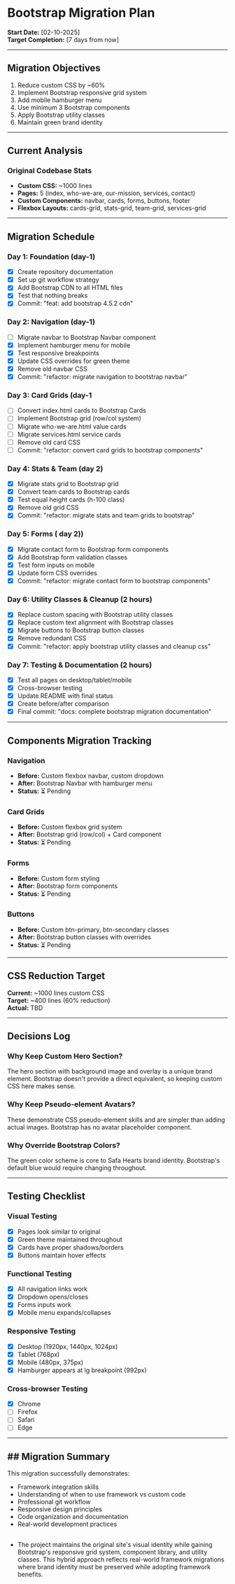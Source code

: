# Bootstrap Migration Plan

**Start Date:** [02-10-2025]  
**Target Completion:** [7 days from now]

---

## Migration Objectives

1. Reduce custom CSS by ~60%
2. Implement Bootstrap responsive grid system
3. Add mobile hamburger menu
4. Use minimum 3 Bootstrap components
5. Apply Bootstrap utility classes
6. Maintain green brand identity

---

## Current Analysis

### Original Codebase Stats
- **Custom CSS:** ~1000 lines
- **Pages:** 5 (index, who-we-are, our-mission, services, contact)
- **Custom Components:** navbar, cards, forms, buttons, footer
- **Flexbox Layouts:** cards-grid, stats-grid, team-grid, services-grid

---

## Migration Schedule

### Day 1: Foundation (day-1)
- [x] Create repository documentation
- [x] Set up git workflow strategy
- [x] Add Bootstrap CDN to all HTML files
- [x] Test that nothing breaks
- [x] Commit: "feat: add bootstrap 4.5.2 cdn"

### Day 2: Navigation (day-1)
- [ ] Migrate navbar to Bootstrap Navbar component
- [x] Implement hamburger menu for mobile
- [x] Test responsive breakpoints
- [x] Update CSS overrides for green theme
- [x] Remove old navbar CSS
- [x] Commit: "refactor: migrate navigation to bootstrap navbar"

### Day 3: Card Grids (day-1
- [ ] Convert index.html cards to Bootstrap Cards
- [ ] Implement Bootstrap grid (row/col system)
- [ ] Migrate who-we-are.html value cards
- [ ] Migrate services.html service cards
- [ ] Remove old card CSS
- [ ] Commit: "refactor: convert card grids to bootstrap components"

### Day 4: Stats & Team (day 2)
- [x] Migrate stats grid to Bootstrap grid
- [x] Convert team cards to Bootstrap cards
- [x] Test equal height cards (h-100 class)
- [x] Remove old grid CSS
- [x] Commit: "refactor: migrate stats and team grids to bootstrap"

### Day 5: Forms ( day 2))
- [x] Migrate contact form to Bootstrap form components
- [x] Add Bootstrap form validation classes
- [x] Test form inputs on mobile
- [x] Update form CSS overrides
- [x] Commit: "refactor: migrate contact form to bootstrap components"

### Day 6: Utility Classes & Cleanup (2 hours)
- [x] Replace custom spacing with Bootstrap utility classes
- [x] Replace custom text alignment with Bootstrap classes
- [x] Migrate buttons to Bootstrap button classes
- [x] Remove redundant CSS
- [x] Commit: "refactor: apply bootstrap utility classes and cleanup css"

### Day 7: Testing & Documentation (2 hours)
- [x] Test all pages on desktop/tablet/mobile
- [x] Cross-browser testing
- [x] Update README with final status
- [x] Create before/after comparison
- [x] Final commit: "docs: complete bootstrap migration documentation"

---

## Components Migration Tracking

### Navigation
- **Before:** Custom flexbox navbar, custom dropdown
- **After:** Bootstrap Navbar with hamburger menu
- **Status:** ⏳ Pending

### Card Grids
- **Before:** Custom flexbox grid system
- **After:** Bootstrap grid (row/col) + Card component
- **Status:** ⏳ Pending

### Forms
- **Before:** Custom form styling
- **After:** Bootstrap form components
- **Status:** ⏳ Pending

### Buttons
- **Before:** Custom btn-primary, btn-secondary classes
- **After:** Bootstrap button classes with overrides
- **Status:** ⏳ Pending

---

## CSS Reduction Target

**Current:** ~1000 lines custom CSS  
**Target:** ~400 lines (60% reduction)  
**Actual:** TBD

---

## Decisions Log

### Why Keep Custom Hero Section?
The hero section with background image and overlay is a unique brand element. Bootstrap doesn't provide a direct equivalent, so keeping custom CSS here makes sense.

### Why Keep Pseudo-element Avatars?
These demonstrate CSS pseudo-element skills and are simpler than adding actual images. Bootstrap has no avatar placeholder component.

### Why Override Bootstrap Colors?
The green color scheme is core to Safa Hearts brand identity. Bootstrap's default blue would require changing throughout.

---

## Testing Checklist

### Visual Testing
- [x] Pages look similar to original
- [x] Green theme maintained throughout
- [x] Cards have proper shadows/borders
- [x] Buttons maintain hover effects

### Functional Testing
- [x] All navigation links work
- [x] Dropdown opens/closes
- [x] Forms inputs work
- [x] Mobile menu expands/collapses

### Responsive Testing
- [x] Desktop (1920px, 1440px, 1024px)
- [x] Tablet (768px)
- [x] Mobile (480px, 375px)
- [x] Hamburger appears at lg breakpoint (992px)

### Cross-browser Testing
- [x] Chrome
- [ ] Firefox
- [ ] Safari
- [ ] Edge

---
## ## Migration Summary

This migration successfully demonstrates:
- Framework integration skills
- Understanding of when to use framework vs custom code
- Professional git workflow
- Responsive design principles
- Code organization and documentation
- Real-world development practices

## 
- The project maintains the original site's visual identity while gaining Bootstrap's responsive grid system, component library, and utility classes. This hybrid approach reflects real-world framework migrations where brand identity must be preserved while adopting framework benefits.